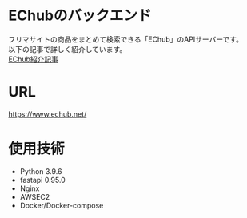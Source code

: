 # EChubのバックエンド
 フリマサイトの商品をまとめて検索できる「EChub」のAPIサーバーです。<br >
  以下の記事で詳しく紹介しています。<br >
 [EChub紹介記事](https://qiita.com/cowki1999/items/0ae7d4292a90d7ff0a04)
 
# URL
https://www.echub.net/ <br>

# 使用技術
- Python 3.9.6
- fastapi 0.95.0
- Nginx
- AWSEC2
- Docker/Docker-compose


 
